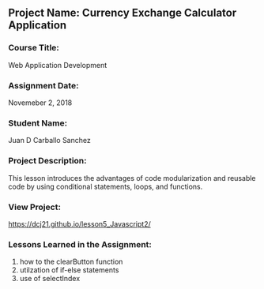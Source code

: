 ## Project Name:  Currency Exchange Calculator Application

### Course Title:
Web Application Development

### Assignment Date:  
Novemeber 2, 2018

### Student Name:  
Juan D Carballo Sanchez

### Project Description:
This lesson introduces the advantages of code modularization and reusable code by using conditional statements, loops, and functions.

### View Project:
https://dcj21.github.io/lesson5_Javascript2/

### Lessons Learned in the Assignment:
1. how to the clearButton function
2. utilzation of if-else statements
3. use of selectIndex 

